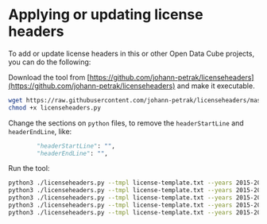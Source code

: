 # Applying or updating license headers

To add or update license headers in this or other Open Data Cube
projects, you can do the following:

Download the tool from [https://github.com/johann-petrak/licenseheaders](https://github.com/johann-petrak/licenseheaders) and make it executable.

```bash
wget https://raw.githubusercontent.com/johann-petrak/licenseheaders/master/licenseheaders.py
chmod +x licenseheaders.py
```

Change the sections on `python` files, to remove the `headerStartLine` and
`headerEndLine`, like:

```python
        "headerStartLine": "",
        "headerEndLine": "",
```

Run the tool:

```bash
python3 ./licenseheaders.py --tmpl license-template.txt --years 2015-2020 --ext py --dir datacube
python3 ./licenseheaders.py --tmpl license-template.txt --years 2015-2020 --ext py --dir integration_tests
python3 ./licenseheaders.py --tmpl license-template.txt --years 2015-2020 --ext py --dir tests
python3 ./licenseheaders.py --tmpl license-template.txt --years 2015-2020 --ext py --dir docs
python3 ./licenseheaders.py --tmpl license-template.txt --years 2015-2020 --ext py --dir examples
```
